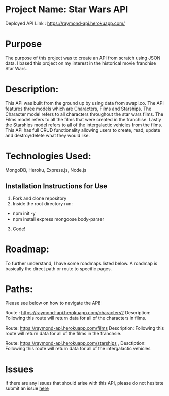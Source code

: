 # Project Name: Star Wars API

Deployed API Link : https://raymond-api.herokuapp.com/

# Purpose
The purpose of this project was to create an API from scratch using JSON data. I based this project on my interest in  the historical movie franchise Star Wars. 

# Description:
This API was built from the ground up by using data from swapi.co. The API features three models which are Characters, Films and Starships. The Character model refers to all characters throughout the star wars films. The Films model refers to all the films that were created in the franchise. Lastly the Starships model refers to all of the intergalactic vehicles from the films. This API has full CRUD functionality allowing users to create, read, update and destroy/delete what they would like.

# Technologies Used: 
MongoDB, Heroku, Express.js, Node.js
 
## Installation Instructions for Use 
1. Fork and clone repository 
2. Inside the root directory run: 
- npm init -y 
- npm install express mongoose body-parser 
3. Code! 

# Roadmap:
To further understand, I have some roadmaps listed below. A roadmap is basically the direct path or route to specific pages.

# Paths:

Please see below on how to navigate the API!

Route : https://raymond-api.herokuapp.com/characters2 
Description: Following this route will return data for all of the characters in films.

Route:  https://raymond-api.herokuapp.com/films 
Description: Following this route will return data for all of the films in the franchsie. 

Route: https://raymond-api.herokuapp.com/starships , 
Desctiption: Following this route will return data for all of the intergalactic vehicles

# Issues
If there are any issues that should arise with this API, please do not hesitate submit an issue [here](https://github.com/RaymondNwambuonwo/JSONAPI/issues)
